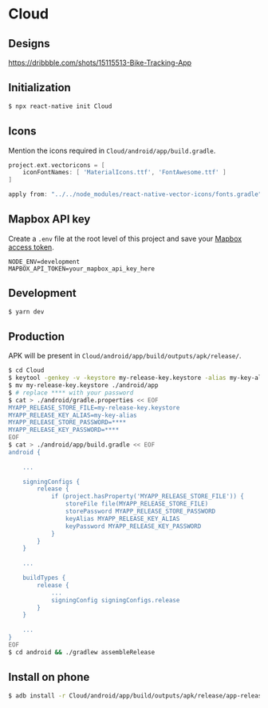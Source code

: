 # Cloud

## Designs
https://dribbble.com/shots/15115513-Bike-Tracking-App

## Initialization
```bash
$ npx react-native init Cloud
```

## Icons
Mention the icons required in `Cloud/android/app/build.gradle`.
```gradle
project.ext.vectoricons = [
    iconFontNames: [ 'MaterialIcons.ttf', 'FontAwesome.ttf' ]
]

apply from: "../../node_modules/react-native-vector-icons/fonts.gradle"
```

## Mapbox API key
Create a `.env` file at the root level of this project and save your [Mapbox access token](https://docs.mapbox.com/help/how-mapbox-works/access-tokens/).
```env
NODE_ENV=development
MAPBOX_API_TOKEN=your_mapbox_api_key_here
```

## Development
```bash
$ yarn dev
```

## Production
APK will be present in `Cloud/android/app/build/outputs/apk/release/`.
```bash
$ cd Cloud
$ keytool -genkey -v -keystore my-release-key.keystore -alias my-key-alias -keyalg RSA -keysize 2048 -validity 10000
$ mv my-release-key.keystore ./android/app
$ # replace **** with your password
$ cat > ./android/gradle.properties << EOF
MYAPP_RELEASE_STORE_FILE=my-release-key.keystore
MYAPP_RELEASE_KEY_ALIAS=my-key-alias
MYAPP_RELEASE_STORE_PASSWORD=****
MYAPP_RELEASE_KEY_PASSWORD=****
EOF
$ cat > ./android/app/build.gradle << EOF
android {
    
	...

    signingConfigs {
        release {
            if (project.hasProperty('MYAPP_RELEASE_STORE_FILE')) {
                storeFile file(MYAPP_RELEASE_STORE_FILE)
                storePassword MYAPP_RELEASE_STORE_PASSWORD
                keyAlias MYAPP_RELEASE_KEY_ALIAS
                keyPassword MYAPP_RELEASE_KEY_PASSWORD
            }
        }
    }
    
    ...

    buildTypes {
        release {
            ...
            signingConfig signingConfigs.release
        }
    }
    
    ...
}
EOF
$ cd android && ./gradlew assembleRelease
```

## Install on phone
```bash
$ adb install -r Cloud/android/app/build/outputs/apk/release/app-release.apk
```